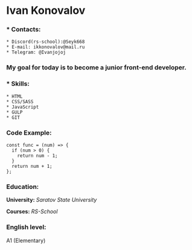 # Ivan Konovalov
### * **Contacts:**
    * Discord(rs-school):@Seyk668
    * E-mail: ikkonovalov@mail.ru
    * Telegram: @Ivanjojoj
### My goal for today is to become a junior front-end developer.
### * **Skills:**
    * HTML
    * CSS/SASS
    * JavaScript
    * GULP
    * GIT
### Code Example:
```
const func = (num) => {
  if (num > 0) {
    return num - 1;
  }
  return num + 1;
};
```
### Education:
**University:** *Saratov State University*

**Courses:** *RS-School*
### English level:
A1 (Elementary)
